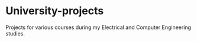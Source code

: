 # University-projects
 Projects for various courses during my Electrical and Computer Engineering studies.
